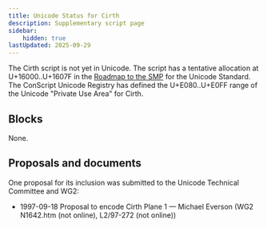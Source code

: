 ```yaml
---
title: Unicode Status for Cirth
description: Supplementary script page
sidebar:
    hidden: true
lastUpdated: 2025-09-29
---
```


The Cirth script is not yet in Unicode. The script has a tentative allocation at U+16000..U+1607F in the [Roadmap to the SMP](http://www.unicode.org/roadmaps/smp/) for the Unicode Standard. The ConScript Unicode Registry has defined the U+E080..U+E0FF range of the Unicode "Private Use Area" for Cirth.

## Blocks

None.

## Proposals and documents

One proposal for its inclusion was submitted to the Unicode Technical Committee and WG2:
- 1997-09-18 Proposal to encode Cirth Plane 1 — Michael Everson (WG2 N1642.htm (not online), L2/97-272 (not online))
